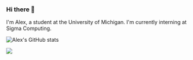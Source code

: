 ### Hi there 👋
I'm Alex, a student at the University of Michigan. I'm currently interning at Sigma Computing.

![Alex's GitHub stats](https://github-readme-stats.vercel.app/api?username=zhuasy&theme=radical)

![](https://komarev.com/ghpvc/?username=zhuasy)

<!--
**zhuasy/zhuasy** is a ✨ _special_ ✨ repository because its `README.md` (this file) appears on your GitHub profile.

Here are some ideas to get you started:

- 🔭 I’m currently working on ...
- 🌱 I’m currently learning ...
- 👯 I’m looking to collaborate on ...
- 🤔 I’m looking for help with ...
- 💬 Ask me about ...
- 📫 How to reach me: ...
- 😄 Pronouns: ...
- ⚡ Fun fact: ...
-->

